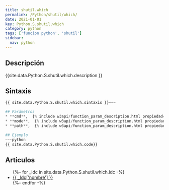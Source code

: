 ```yaml
---
title: shutil.which
permalink: /Python/shutil/which/
date: 2021-01-01
key: Python.S.shutil.which
category: python
tags: ['funcion python', 'shutil']
sidebar: 
  nav: python
---
```


## Descripción
{{site.data.Python.S.shutil.which.description }}

## Sintaxis
~~~python
{{ site.data.Python.S.shutil.which.sintaxis }}~~~

## Parámetros
* **cmd**,  {% include w3api/function_param_description.html propiedad=site.data.Python.S.shutil.which valor="cmd" %}
* **mode**,  {% include w3api/function_param_description.html propiedad=site.data.Python.S.shutil.which valor="mode" %}
* **path**,  {% include w3api/function_param_description.html propiedad=site.data.Python.S.shutil.which valor="path" %}

## Ejemplo
~~~python
{{ site.data.Python.S.shutil.which.code}}
~~~

## Artículos
<ul>
{%- for _ldc in site.data.Python.S.shutil.which.ldc -%}
   <li>
       <a href="{{_ldc['url'] }}">{{ _ldc['nombre'] }}</a>
   </li>
{%- endfor -%}
</ul>
